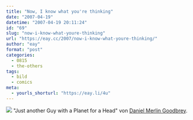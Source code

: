 ```yaml
---
title: "Now, I know what you're thinking"
date: "2007-04-19"
datetime: "2007-04-19 20:11:24"
id: "69"
slug: "now-i-know-what-youre-thinking"
url: "https://eay.cc/2007/now-i-know-what-youre-thinking/"
author: "eay"
format: "post"
categories:
  - 0815
  - the-others
tags:
  - bild
  - comics
meta:
  - yourls_shorturl: "https://eay.li/4u"
---
```


[![](/uploads/2007/planetguy.jpg)](http://www.e-merl.com/phead.htm) "Just another Guy with a Planet for a Head" von [Daniel Merlin Goodbrey](http://www.e-merl.com/).
